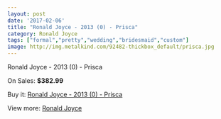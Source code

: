 ```yaml
---
layout: post
date: '2017-02-06'
title: "Ronald Joyce - 2013 (0) - Prisca"
category: Ronald Joyce
tags: ["formal","pretty","wedding","bridesmaid","custom"]
image: http://img.metalkind.com/92482-thickbox_default/prisca.jpg
---
```

Ronald Joyce - 2013 (0) - Prisca

On Sales: **$382.99**
<a href="https://www.metalkind.com/en/ronald-joyce/4948-prisca.html"><amp-img layout="responsive" width="600" height="600" src="//img.metalkind.com/92482-thickbox_default/prisca.jpg" alt="Ronald Joyce - 2013 (0) - Prisca 0" /></a>
<a href="https://www.metalkind.com/en/ronald-joyce/4948-prisca.html"><amp-img layout="responsive" width="600" height="600" src="//img.metalkind.com/92483-thickbox_default/prisca.jpg" alt="Ronald Joyce - 2013 (0) - Prisca 1" /></a>
<a href="https://www.metalkind.com/en/ronald-joyce/4948-prisca.html"><amp-img layout="responsive" width="600" height="600" src="//img.metalkind.com/92485-thickbox_default/prisca.jpg" alt="Ronald Joyce - 2013 (0) - Prisca 2" /></a>

Buy it: [Ronald Joyce - 2013 (0) - Prisca](https://www.metalkind.com/en/ronald-joyce/4948-prisca.html "Ronald Joyce - 2013 (0) - Prisca")

View more: [Ronald Joyce](https://www.metalkind.com/en/110-ronald-joyce "Ronald Joyce")